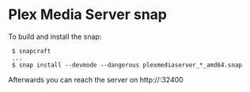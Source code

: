 Plex Media Server snap
======================

To build and install the snap:

```
 $ snapcraft
 ...
 $ snap install --devmode --dangerous plexmediaserver_*_amd64.snap
```

Afterwards you can reach the server on http://<your host IP address>:32400
